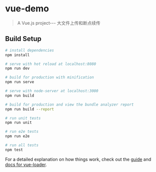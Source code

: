 # vue-demo

> A Vue.js project--- 大文件上传和断点续传

## Build Setup

``` bash
# install dependencies
npm install

# serve with hot reload at localhost:8080
npm run dev

# build for production with minification
npm run serve

# serve with node-server at localhost:3000
npm run build

# build for production and view the bundle analyzer report
npm run build --report

# run unit tests
npm run unit

# run e2e tests
npm run e2e

# run all tests
npm test
```

For a detailed explanation on how things work, check out the [guide](http://vuejs-templates.github.io/webpack/) and [docs for vue-loader](http://vuejs.github.io/vue-loader).
